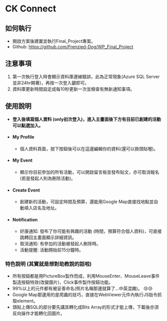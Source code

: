 # CK Connect

## 如何執行 
- 開啟方案後建置並執行Final_Project專案。
- Github: https://github.com/Frenzied-Dog/WP_Final_Project

## 注意事項
1. 第一次執行登入時會顯示資料庫連線錯誤，此為正常現象(Azure SQL Server並非24hr開著)，再按一次登入鍵即可。
2. 資料庫更新時間設定成每10秒更新一次並檢查有無新通知事項。

## 使用說明
- **登入後填寫個人資料 (only初次登入)，進入主畫面後下方有目前已創建的活動可以點選加入。**
- #### My Profile
  - 個人資料頁面，按下按鈕後可以在這邊編輯你的資料(還可以換頭貼喔)。
- #### My Event
  - 顯示你目前參加的所有活動，可以開啟留言板並發布貼文，亦可取消報名(若是發起人則為刪除活動)。
- #### Create Event
  - 創建新的活動，可設定時間及預算，還能用Google Map直接找地點並自動填入店名及地址。
- #### Notification
  - 好康通知: 發布了你可能有興趣的活動 (時間，預算符合個人資料)，可直接跳轉回主畫面顯示詳細資訊。
  - 取消通知: 有參加的活動被發起人刪除時。
  - 活動提醒: 活動開始前15分鐘時。

### 特色說明 (其實就是想對助教說的話啦)
- 所有按鈕都是用PictureBox製作而成，利用MouseEnter、MouseLeave事件製造按鈕特效(改變圖片)，Click事件製作按鈕功能。
- 99%以上的元件都有被妥善命名(照片名稱那邊就算了...中英混雜)。 :cry::cry:
- Google Map那邊用的是爬蟲的技巧，直接在WebViewer元件內執行JS指令抓取element。
- 頭貼上傳SQL的部分要先講其轉化成Bits Array的形式才能上傳，下載後亦須反向操作才能轉化回圖片。